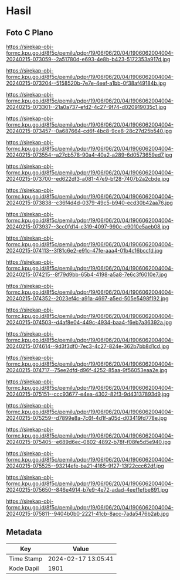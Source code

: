 # Hasil

## Foto C Plano

https://sirekap-obj-formc.kpu.go.id/8f5c/pemilu/pdpr/19/06/06/20/04/1906062004004-20240215-073059--2a51780d-e693-4e8b-b423-5172353a917d.jpg

https://sirekap-obj-formc.kpu.go.id/8f5c/pemilu/pdpr/19/06/06/20/04/1906062004004-20240215-073204--5158520b-7e7e-4eef-a1bb-0f38af49184b.jpg

https://sirekap-obj-formc.kpu.go.id/8f5c/pemilu/pdpr/19/06/06/20/04/1906062004004-20240215-073301--21a0a737-efd2-4c27-9f74-d020919035c1.jpg

https://sirekap-obj-formc.kpu.go.id/8f5c/pemilu/pdpr/19/06/06/20/04/1906062004004-20240215-073457--0a687664-cd6f-4bc8-9ce8-28c27d25b540.jpg

https://sirekap-obj-formc.kpu.go.id/8f5c/pemilu/pdpr/19/06/06/20/04/1906062004004-20240215-073554--a27cb578-90a4-40a2-a289-6d0573659ed7.jpg

https://sirekap-obj-formc.kpu.go.id/8f5c/pemilu/pdpr/19/06/06/20/04/1906062004004-20240215-073700--ed622df3-a081-47e9-bf28-7407b2a2cbde.jpg

https://sirekap-obj-formc.kpu.go.id/8f5c/pemilu/pdpr/19/06/06/20/04/1906062004004-20240215-073838--c36f4d4d-0379-49c5-b940-ecd30b42aa76.jpg

https://sirekap-obj-formc.kpu.go.id/8f5c/pemilu/pdpr/19/06/06/20/04/1906062004004-20240215-073937--3cc0fd14-c319-4097-990c-c9010e5aeb08.jpg

https://sirekap-obj-formc.kpu.go.id/8f5c/pemilu/pdpr/19/06/06/20/04/1906062004004-20240215-074113--3f81c6e2-e91c-47fe-aaa4-01b4c16bccfd.jpg

https://sirekap-obj-formc.kpu.go.id/8f5c/pemilu/pdpr/19/06/06/20/04/1906062004004-20240215-074215--8f79d9bb-65b4-4198-a5a8-7e6c3f6010e7.jpg

https://sirekap-obj-formc.kpu.go.id/8f5c/pemilu/pdpr/19/06/06/20/04/1906062004004-20240215-074352--2023ef4c-a91a-4697-a5ed-505e5498f192.jpg

https://sirekap-obj-formc.kpu.go.id/8f5c/pemilu/pdpr/19/06/06/20/04/1906062004004-20240215-074503--d4af8e04-449c-4934-baa4-f6eb7a36392a.jpg

https://sirekap-obj-formc.kpu.go.id/8f5c/pemilu/pdpr/19/06/06/20/04/1906062004004-20240215-074614--9d3f3df0-7ec3-4c27-824e-362b7bb8d1cd.jpg

https://sirekap-obj-formc.kpu.go.id/8f5c/pemilu/pdpr/19/06/06/20/04/1906062004004-20240215-074717--75ee2dfd-d96f-4252-85aa-9f56053eaa2e.jpg

https://sirekap-obj-formc.kpu.go.id/8f5c/pemilu/pdpr/19/06/06/20/04/1906062004004-20240215-075151--ccc93677-e4ea-4302-82f3-9d43137893d9.jpg

https://sirekap-obj-formc.kpu.go.id/8f5c/pemilu/pdpr/19/06/06/20/04/1906062004004-20240215-075259--d7899e8a-7c6f-4d1f-a05d-d03419fd778e.jpg

https://sirekap-obj-formc.kpu.go.id/8f5c/pemilu/pdpr/19/06/06/20/04/1906062004004-20240215-075405--e689d6ec-0802-4892-b78f-f08fe5d5e940.jpg

https://sirekap-obj-formc.kpu.go.id/8f5c/pemilu/pdpr/19/06/06/20/04/1906062004004-20240215-075525--93214efe-ba21-4165-9f27-13f22ccc62df.jpg

https://sirekap-obj-formc.kpu.go.id/8f5c/pemilu/pdpr/19/06/06/20/04/1906062004004-20240215-075650--846e4914-b7e9-4e72-adad-4eef1efbe891.jpg

https://sirekap-obj-formc.kpu.go.id/8f5c/pemilu/pdpr/19/06/06/20/04/1906062004004-20240215-075811--9404b0b0-2221-41cb-8acc-7ada5476b2ab.jpg


## Metadata

| Key        | Value               |
| ---------- | ------------------- |
| Time Stamp | 2024-02-17 13:05:41 |
| Kode Dapil | 1901                |



